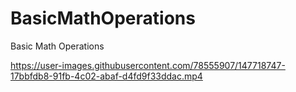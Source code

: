 # BasicMathOperations
Basic Math Operations



https://user-images.githubusercontent.com/78555907/147718747-17bbfdb8-91fb-4c02-abaf-d4fd9f33ddac.mp4

